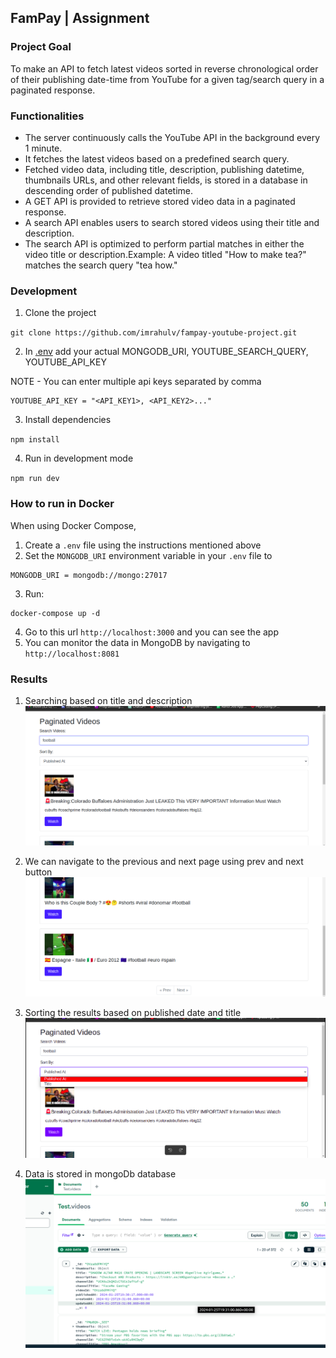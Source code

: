 ## FamPay | Assignment

### Project Goal

To make an API to fetch latest videos sorted in reverse chronological order of their publishing date-time from YouTube for a given tag/search query in a paginated response.

### Functionalities

- The server continuously calls the YouTube API in the background every 1 minute.
- It fetches the latest videos based on a predefined search query.
- Fetched video data, including title, description, publishing datetime, thumbnails    URLs, and other relevant fields, is stored in a database in descending order of published datetime.
- A GET API is provided to retrieve stored video data in a paginated response.
- A search API enables users to search stored videos using their title and description.
- The search API is optimized to perform partial matches in either the video title or description.Example: A video titled "How to make tea?" matches the search query "tea how."

### Development

1. Clone the project

`git clone https://github.com/imrahulv/fampay-youtube-project.git`

2. In [.env](https://github.com/imrahulv/fampay-youtube-project/blob/master/.env) add your actual MONGODB_URI, YOUTUBE_SEARCH_QUERY, YOUTUBE_API_KEY

NOTE - You can enter multiple api keys separated by comma
```
YOUTUBE_API_KEY = "<API_KEY1>, <API_KEY2>..."
```

3. Install dependencies

`npm install`

4. Run in development mode

`npm run dev`

### How to run in Docker

When using Docker Compose, 

1. Create a `.env` file using the instructions mentioned above
2. Set the `MONGODB_URI` environment variable in your `.env` file to

```
MONGODB_URI = mongodb://mongo:27017
```
3. Run:

```
docker-compose up -d
```
4. Go to this url `http://localhost:3000` and you can see the app
5. You can monitor the data in MongoDB by navigating to `http://localhost:8081`

### Results

1. Searching based on title and description
![App Screenshot](media/demo1.png)

2. We can navigate to the previous and next page using prev and next button
![App Screenshot](media/demo2.png)

3. Sorting the results based on published date and title
![App Screenshot](media/demo3.png)

4. Data is stored in mongoDb database
![App Screenshot](media/demo4.png)


